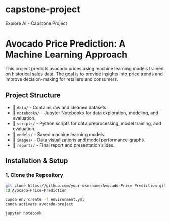 # capstone-project
Explore AI - Capstone Project

# Avocado Price Prediction: A Machine Learning Approach
This project predicts avocado prices using machine learning models trained on historical sales data. The goal is to provide insights into price trends and improve decision-making for retailers and consumers.

## Project Structure
- 📂 `data/` - Contains raw and cleaned datasets.
- 📂 `notebooks/` - Jupyter Notebooks for data exploration, modeling, and evaluation.
- 📂 `scripts/` - Python scripts for data preprocessing, model training, and evaluation.
- 📂 `models/` - Saved machine learning models.
- 📂 `images/` - Data visualizations and model performance graphs.
- 📂 `reports/` - Final report and presentation slides.

## Installation & Setup
### 1. Clone the Repository
```bash
git clone https://github.com/your-username/Avocado-Price-Prediction.git
cd Avocado-Price-Prediction

conda env create -f environment.yml
conda activate avocado-project

jupyter notebook
